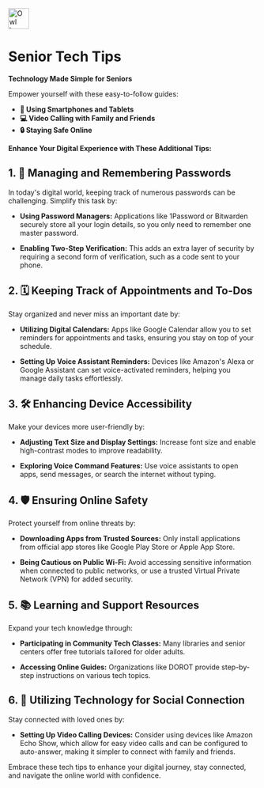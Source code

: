 <img src="https://offthegridit.com/wp-content/uploads/2023/01/owl-off-the-grid-natures-camaflouge.png" alt="Owl Image" width="42">

# **Senior Tech Tips**

**Technology Made Simple for Seniors**

Empower yourself with these easy-to-follow guides:

- **📱 Using Smartphones and Tablets**
- **💻 Video Calling with Family and Friends**
- **🔒 Staying Safe Online**

**Enhance Your Digital Experience with These Additional Tips:**

## **1. 🔑 Managing and Remembering Passwords**

In today's digital world, keeping track of numerous passwords can be challenging. Simplify this task by:

- **Using Password Managers:** Applications like 1Password or Bitwarden securely store all your login details, so you only need to remember one master password.

- **Enabling Two-Step Verification:** This adds an extra layer of security by requiring a second form of verification, such as a code sent to your phone.

## **2. 🗓️ Keeping Track of Appointments and To-Dos**

Stay organized and never miss an important date by:

- **Utilizing Digital Calendars:** Apps like Google Calendar allow you to set reminders for appointments and tasks, ensuring you stay on top of your schedule.

- **Setting Up Voice Assistant Reminders:** Devices like Amazon's Alexa or Google Assistant can set voice-activated reminders, helping you manage daily tasks effortlessly.

## **3. 🛠️ Enhancing Device Accessibility**

Make your devices more user-friendly by:

- **Adjusting Text Size and Display Settings:** Increase font size and enable high-contrast modes to improve readability.

- **Exploring Voice Command Features:** Use voice assistants to open apps, send messages, or search the internet without typing.

## **4. 🛡️ Ensuring Online Safety**

Protect yourself from online threats by:

- **Downloading Apps from Trusted Sources:** Only install applications from official app stores like Google Play Store or Apple App Store.

- **Being Cautious on Public Wi-Fi:** Avoid accessing sensitive information when connected to public networks, or use a trusted Virtual Private Network (VPN) for added security.

## **5. 📚 Learning and Support Resources**

Expand your tech knowledge through:

- **Participating in Community Tech Classes:** Many libraries and senior centers offer free tutorials tailored for older adults.

- **Accessing Online Guides:** Organizations like DOROT provide step-by-step instructions on various tech topics.

## **6. 👥 Utilizing Technology for Social Connection**

Stay connected with loved ones by:

- **Setting Up Video Calling Devices:** Consider using devices like Amazon Echo Show, which allow for easy video calls and can be configured to auto-answer, making it simpler to connect with family and friends.

Embrace these tech tips to enhance your digital journey, stay connected, and navigate the online world with confidence.
